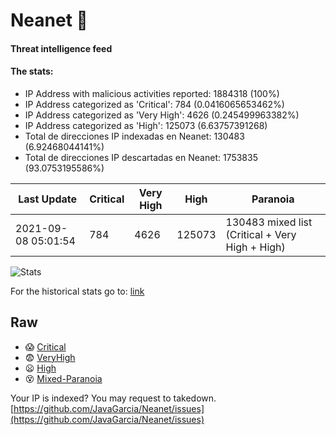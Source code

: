 # Neanet :hocho:
#### Threat intelligence feed
#### The stats:

- IP Address with malicious activities reported: 1884318 (100%)
- IP Address categorized as 'Critical':  784 (0.0416065653462%)
- IP Address categorized as 'Very High':  4626 (0.245499963382%)
- IP Address categorized as 'High':  125073 (6.63757391268)
- Total de direcciones IP indexadas en Neanet:  130483 (6.92468044141%)
- Total de direcciones IP descartadas en Neanet:  1753835 (93.0753195586%)

| Last Update | Critical | Very High | High | Paranoia |
| --- | --- | --- | --- | --- |
| 2021-09-08 05:01:54 | 784 | 4626 | 125073 | 130483 mixed list (Critical + Very High + High)|

![Stats](https://docs.google.com/spreadsheets/d/e/2PACX-1vSnaNMIXVabIpDJjufMlzH7poXnshF3mgd8Is1g9ytUEzVsP5my4Trn8f-xkoLLQ38xpL3HtmUexLo6/pubchart?oid=501124687&format=image)

For the historical stats go to: [link](/stats.csv)
## Raw
- :scream: [Critical](https://raw.githubusercontent.com/JavaGarcia/Neanet/master/blacklists/neanet_critical.txt)
- :fearful: [VeryHigh](https://raw.githubusercontent.com/JavaGarcia/Neanet/master/blacklists/neanet_veryHigh.txtt)
- :frowning: [High](https://raw.githubusercontent.com/JavaGarcia/Neanet/master/blacklists/neanet_high.txt)
- :dizzy_face: [Mixed-Paranoia](https://raw.githubusercontent.com/JavaGarcia/Neanet/master/blacklists/neanet_all.txt)


Your IP is indexed? You may request to takedown. [https://github.com/JavaGarcia/Neanet/issues](https://github.com/JavaGarcia/Neanet/issues)








































































































































































































































































































































































































































































































































































































































































































































































































































































































































































































































































































































































































































































































































































































































































































































































































































































































































































































































































































































































































































































































































































































































































































































































































































































































































































































































































































































































































































































































































































































































































































































































































































































































































































































































































































































































































































































































































































































































































































































































































































































































































































































































































































































































































































































































































































































































































































































































































































































































































































































































































































































































































































































































































































































































































































































































































































































































































































































































































































































































































































































































































































































































































































































































































































































































































































































































































































































































































































































































































































































































































































































































































































































































































































































































































































































































































































































































































































































































































































































































































































































































































































































































































































































































































































































































































































































































































































































































































